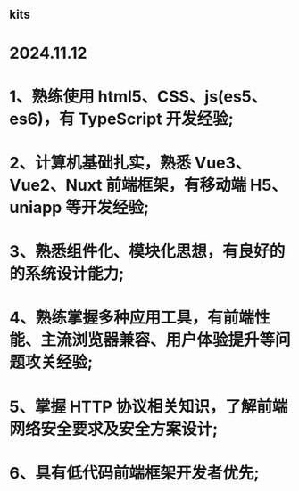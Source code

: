 ## kits

# 2024.11.12

# 1、熟练使用 html5、CSS、js(es5、es6)，有 TypeScript 开发经验;

# 2、计算机基础扎实，熟悉 Vue3、Vue2、Nuxt 前端框架，有移动端 H5、uniapp 等开发经验;

# 3、熟悉组件化、模块化思想，有良好的的系统设计能力;

# 4、熟练掌握多种应用工具，有前端性能、主流浏览器兼容、用户体验提升等问题攻关经验;

# 5、掌握 HTTP 协议相关知识，了解前端网络安全要求及安全方案设计;

# 6、具有低代码前端框架开发者优先;
